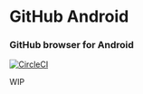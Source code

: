# GitHub Android
### GitHub browser for Android

[![CircleCI](https://circleci.com/gh/tkindy/github-android.svg?style=svg)](https://circleci.com/gh/tkindy/github-android)

WIP
